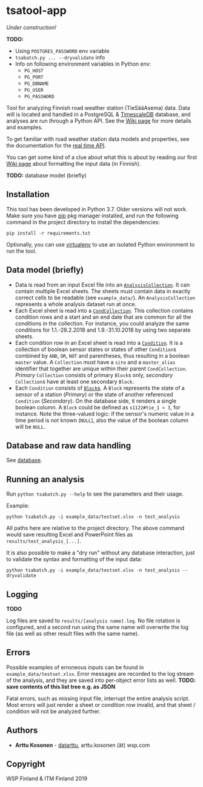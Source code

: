# tsatool-app

*Under construction!*

**TODO:**

- Using `POSTGRES_PASSWORD` env variable
- `tsabatch.py ... --dryvalidate` info
- Info on following environment variables in Python env:
  - `PG_HOST`
  - `PG_PORT`
  - `PG_DBNAME`
  - `PG_USER`
  - `PG_PASSWORD`

Tool for analyzing Finnish road weather station (TieSääAsema) data. Data will is located and handled in a PostgreSQL & [TimescaleDB](https://www.timescale.com/) database, and analyses are run through a Python API. See the [Wiki page](https://github.com/webbidevaajat/tsatool-app/wiki) for more details and examples.

To get familiar with road weather station data models and properties, see the documentation for the [real time API](https://www.digitraffic.fi/tieliikenne/).

You can get some kind of a clue about what this is about by reading our first [Wiki page](https://github.com/webbidevaajat/tsatool-app/wiki/Ehtosetin-muotoilu) about formatting the input data (in Finnish).

**TODO:** database model (briefly)

## Installation

This tool has been developed in Python 3.7.
Older versions will not work.
Make sure you have [pip](https://pypi.org/project/pip/) pkg manager installed,
and run the following command in the project directory to install the dependencies:

```
pip install -r requirements.txt
```

Optionally, you can use [virtualenv](https://docs.python-guide.org/dev/virtualenvs/) to use an isolated Python environment to run the tool.

## Data model (briefly)

- Data is read from an input Excel file into an [`AnalysisCollection`](tsa/analysis_collection.py).
It can contain multiple Excel sheets.
The sheets must contain data in exactly correct cells to be readable (see `example_data/`).
An `AnalysisCollection` represents a whole analysis dataset run at once.
- Each Excel sheet is read into a [`CondCollection`](tsa/cond_collection.py).
This collection contains condition rows and a start and an end date that are common for all the conditions in the collection.
For instance, you could analyze the same conditions for 1.1.-28.2.2018 and 1.9.-31.10.2018 by using two separate sheets.
- Each condition row in an Excel sheet is read into a [`Condition`](tsa/condition.py).
It is a collection of boolean sensor states or states of other `Condition`s combined by `AND`, `OR`, `NOT` and parentheses, thus resulting in a boolean `master` value.
A `Collection` must have a `site` and a `master_alias` identifier that together are unique within their parent `CondCollection`.
*Primary* `Collection` consists of primary `Block`s only, *secondary* `Collection`s have at least one secondary `Block`.
- Each `Condition` consists of [`Block`s](tsa/block.py).
A `Block` represents the state of a sensor of a station (*Primary*) or the state of another referenced `Condition` (*Secondary*).
On the database side, it renders a single boolean column.
A `Block` could be defined as `s1122#tie_1 < 3`, for instance.
Note the three-valued logic: if the sensor's numeric value in a time period is not known (`NULL`), also the value of the boolean column will be `NULL`.

## Database and raw data handling

See [database](database/).

## Running an analysis

Run `python tsabatch.py --help` to see the parameters and their usage.

Example:

```
python tsabatch.py -i example_data/testset.xlsx -n test_analysis
```

All paths here are relative to the project directory.
The above command would save resulting Excel and PowerPoint files as `results/test_analysis_[...]`.

It is also possible to make a "dry run" without any database interaction,
just to validate the syntax and formatting of the input data:

```
python tsabatch.py -i example_data/testset.xlsx -n test_analysis --dryvalidate
```

## Logging

**TODO**

Log files are saved to `results/[analysis name].log`.
No file rotation is configured,
and a second run using the same name will overwrite the log file (as well as other result files with the same name).

## Errors

Possible examples of erroneous inputs can be found in `example_data/testset.xlsx`.
Error messages are recorded to the log stream of the analysis,
and they are saved into per-object error lists as well.
**TODO: save contents of this list tree e.g. as JSON**

Fatal errors, such as missing input file, interrupt the entire analysis script.
Most errors will just render a sheet or condition row invalid, and that sheet / condition will not be analyzed further.

## Authors

- **Arttu Kosonen** - [datarttu](https://github.com/datarttu), arttu.kosonen (ät) wsp.com

## Copyright

WSP Finland & ITM Finland 2019

